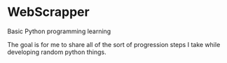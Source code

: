 # WebScrapper
Basic Python programming learning


The goal is for me to share all of the sort of progression steps I take while developing random python things.
